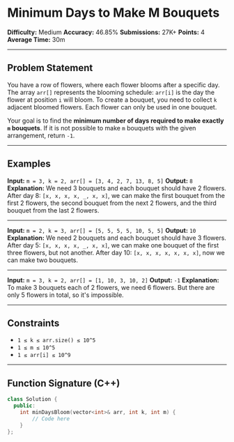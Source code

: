 # Minimum Days to Make M Bouquets

**Difficulty:** Medium
**Accuracy:** 46.85%
**Submissions:** 27K+
**Points:** 4
**Average Time:** 30m

---

## Problem Statement

You have a row of flowers, where each flower blooms after a specific day. The array `arr[]` represents the blooming schedule: `arr[i]` is the day the flower at position `i` will bloom. To create a bouquet, you need to collect `k` adjacent bloomed flowers. Each flower can only be used in one bouquet.

Your goal is to find the **minimum number of days required to make exactly `m` bouquets**. If it is not possible to make `m` bouquets with the given arrangement, return `-1`.

---

## Examples

**Input:**
`m = 3, k = 2, arr[] = [3, 4, 2, 7, 13, 8, 5]`
**Output:** `8`
**Explanation:** We need 3 bouquets and each bouquet should have 2 flowers. After day 8: `[x, x, x, x, _, x, x]`, we can make the first bouquet from the first 2 flowers, the second bouquet from the next 2 flowers, and the third bouquet from the last 2 flowers.

---

**Input:**
`m = 2, k = 3, arr[] = [5, 5, 5, 5, 10, 5, 5]`
**Output:** `10`
**Explanation:** We need 2 bouquets and each bouquet should have 3 flowers. After day 5: `[x, x, x, x, _, x, x]`, we can make one bouquet of the first three flowers, but not another. After day 10: `[x, x, x, x, x, x, x]`, now we can make two bouquets.

---

**Input:**
`m = 3, k = 2, arr[] = [1, 10, 3, 10, 2]`
**Output:** `-1`
**Explanation:** To make 3 bouquets each of 2 flowers, we need 6 flowers. But there are only 5 flowers in total, so it's impossible.

---

## Constraints

* `1 ≤ k ≤ arr.size() ≤ 10^5`
* `1 ≤ m ≤ 10^5`
* `1 ≤ arr[i] ≤ 10^9`

---

## Function Signature (C++)

```cpp
class Solution {
  public:
    int minDaysBloom(vector<int>& arr, int k, int m) {
        // Code here
    }
};
```
